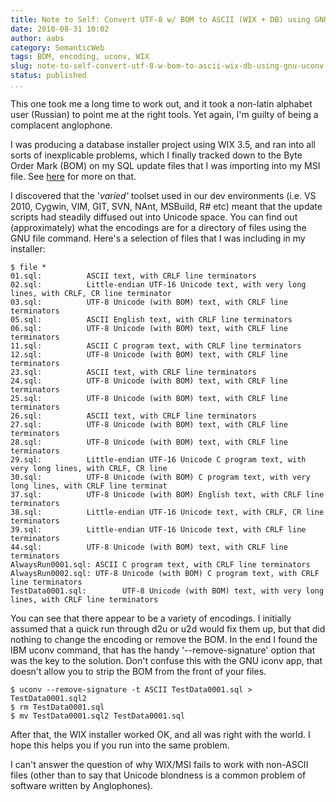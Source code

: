 ```yaml
---
title: Note to Self: Convert UTF-8 w/ BOM to ASCII (WIX + DB) using GNU uconv
date: 2010-08-31 10:02
author: aabs
category: SemanticWeb
tags: BOM, encoding, uconv, WIX
slug: note-to-self-convert-utf-8-w-bom-to-ascii-wix-db-using-gnu-uconv
status: published
...
```


This one took me a long time to work out, and it took a non-latin alphabet user (Russian) to point me at the right tools. Yet again, I'm guilty of being a complacent anglophone.

I was producing a database installer project using WIX 3.5, and ran into all sorts of inexplicable problems, which I finally tracked down to the Byte Order Mark (BOM) on my SQL update files that I was importing into my MSI file. See [here](http://www.tramontana.co.hu/wix/lesson7.php#) for more on that.

I discovered that the '*varied'* toolset used in our dev environments (i.e. VS 2010, Cygwin, VIM, GIT, SVN, NAnt, MSBuild, R\# etc) meant that the update scripts had steadily diffused out into Unicode space. You can find out (approximately) what the encodings are for a directory of files using the GNU file command. Here's a selection of files that I was including in my installer:

    $ file *
    01.sql:          ASCII text, with CRLF line terminators
    02.sql:          Little-endian UTF-16 Unicode text, with very long lines, with CRLF, CR line terminator
    03.sql:          UTF-8 Unicode (with BOM) text, with CRLF line terminators
    05.sql:          ASCII English text, with CRLF line terminators
    06.sql:          UTF-8 Unicode (with BOM) text, with CRLF line terminators
    11.sql:          ASCII C program text, with CRLF line terminators
    12.sql:          UTF-8 Unicode (with BOM) text, with CRLF line terminators
    23.sql:          ASCII text, with CRLF line terminators
    24.sql:          UTF-8 Unicode (with BOM) text, with CRLF line terminators
    25.sql:          UTF-8 Unicode (with BOM) text, with CRLF line terminators
    26.sql:          ASCII text, with CRLF line terminators
    27.sql:          UTF-8 Unicode (with BOM) text, with CRLF line terminators
    28.sql:          UTF-8 Unicode (with BOM) text, with CRLF line terminators
    29.sql:          Little-endian UTF-16 Unicode C program text, with very long lines, with CRLF, CR line
    30.sql:          UTF-8 Unicode (with BOM) C program text, with very long lines, with CRLF line terminat
    37.sql:          UTF-8 Unicode (with BOM) English text, with CRLF line terminators
    38.sql:          Little-endian UTF-16 Unicode text, with CRLF, CR line terminators
    39.sql:          Little-endian UTF-16 Unicode text, with CRLF line terminators
    44.sql:          UTF-8 Unicode (with BOM) text, with CRLF line terminators
    AlwaysRun0001.sql: ASCII C program text, with CRLF line terminators
    AlwaysRun0002.sql: UTF-8 Unicode (with BOM) C program text, with CRLF line terminators
    TestData0001.sql:        UTF-8 Unicode (with BOM) text, with very long lines, with CRLF line terminators

You can see that there appear to be a variety of encodings. I initially assumed that a quick run through d2u or u2d would fix them up, but that did nothing to change the encoding or remove the BOM. In the end I found the IBM uconv command, that has the handy '--remove-signature' option that was the key to the solution. Don't confuse this with the GNU iconv app, that doesn't allow you to strip the BOM from the front of your files.

    $ uconv --remove-signature -t ASCII TestData0001.sql > TestData0001.sql2
    $ rm TestData0001.sql
    $ mv TestData0001.sql2 TestData0001.sql

After that, the WIX installer worked OK, and all was right with the world. I hope this helps you if you run into the same problem.

I can't answer the question of why WIX/MSI fails to work with non-ASCII files (other than to say that Unicode blondness is a common problem of software written by Anglophones).
